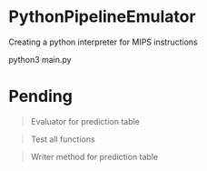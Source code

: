 # PythonPipelineEmulator
Creating a python interpreter for MIPS instructions

python3 main.py 

# Pending
> Evaluator for prediction table

> Test all functions

> Writer method for prediction table
